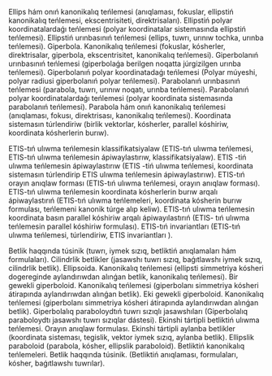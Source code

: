 Ellips hám onıń kanonikalıq teńlemesi (anıqlaması, fokuslar, ellipstiń kanonikalıq teńlemesi, ekscentrisiteti, direktrisaları).
Ellipstiń polyar koordinatalardaǵı teńlemesi (polyar koordinatalar sistemasında ellipstiń teńlemesi).
Ellipstiń urınbasınıń teńlemesi (ellips, tuwrı, urınıw tochka, urınba teńlemesi).
Giperbola. Kanonikalıq teńlemesi (fokuslar, kósherler, direktrisalar, giperbola, ekscentrisitet, kanonikalıq teńlemesi).
Giperbolanıń urınbasınıń teńlemesi (giperbolaǵa berilgen noqatta júrgizilgen urınba teńlemesi).
Giperbolanıń polyar koordinatadaǵı teńlemesi (Polyar múyeshi, polyar radiusi giperbolanıń polyar teńlemesi).
Parabolanıń urınbasınıń teńlemesi (parabola, tuwrı, urınıw noqatı, urınba teńlemesi).
Parabolanıń polyar koordinatalardaǵı teńlemesi (polyar koordinata sistemasında parabolanıń teńlemesi).
Parabola hám onıń kanonikalıq teńlemesi (anıqlaması, fokusı, direktrisası, kanonikalıq teńlemesi).
Koordinata sistemasın túrlendiriw (birlik vektorlar, kósherler, parallel kóshiriw, koordinata kósherlerin burıw).

ETIS-tıń ulıwma teńlemesin klassifikatsiyalaw (ETIS-tıń ulıwma teńlemesi, ETIS-tıń ulıwma teńlemesin ápiwaylastırıw, klassifikatsiyalaw).
ETIS -tiń ulıwma teńlemesin ápiwaylastırıw (ETIS -tiń ulıwma teńlemesi, koordinata sistemasın túrlendirip ETIS ulıwma teńlemesin ápiwaylastırıw).
ETIS-tıń orayın anıqlaw forması (ETIS-tıń ulıwma teńlemesi, orayın anıqlaw forması).
ETIS-tıń ulıwma teńlemesin koordinata kósherlerin burıw arqalı ápiwaylastırıń (ETIS-tıń ulıwma teńlemeleri, koordinata kósherin burıw formulası, teńlemeni kanonik túrge alıp keliw).
ETIS-tıń ulıwma teńlemesin koordinata basın parallel kóshiriw arqalı ápiwayılastırıń (ETIS- tıń ulıwma teńlemesin parallel kóshiriw formulası).
ETIS-tıń invariantları (ETIS-tıń ulıwma teńlemesi, túrlendiriw, ETIS invariantları ).

Betlik haqqında túsinik (tuwrı, iymek sızıq, betliktiń anıqlamaları hám formulaları).
Cilindrlik betlikler (jasawshı tuwrı sızıq, baǵıtlawshı iymek sızıq, cilindrlik betlik).
Ellipsoida. Kanonikalıq teńlemesi (ellipsti simmetriya kósheri dogereginde aylandırıwdan alınǵan betlik, kanonikalıq teńlemesi).
Bir gewekli giperboloid. Kanonikalıq teńlemesi (giperbolanı simmetriya kósheri átirapında aylandırıwdan alınǵan betlik).
Eki gewekli giperboloid. Kanonikalıq teńlemesi (giperbolanı simmetriya kósheri átirapında aylandırıwdan alınǵan betlik).
Giperbolalıq paraboloydtıń tuwrı sızıqlı jasawshıları (Giperbolalıq paraboloydtı jasawshı tuwrı sızıqlar dástesi).
Ekinshi tártipli betliktiń ulıwma teńlemesi. Orayın anıqlaw formulası.
Ekinshi tártipli aylanba betlikler (koordinata sisteması, tegislik, vektor iymek sızıq, aylanba betlik).
Ellipslik paraboloid (parabola, kósher, ellipslik paraboloid).
Betliktiń kanonikalıq teńlemeleri. Betlik haqqında túsinik. (Betliktiń anıqlaması, formulaları, kósher, baǵıtlawshı tuwrılar).
